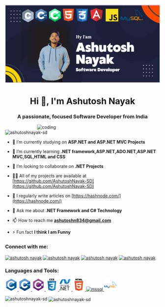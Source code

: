 ![logo](https://github.com/AshutoshNayak-SD/AshutoshNayak-SD/blob/main/Banner.png)
<h1 align="center">Hi 👋, I'm Ashutosh Nayak</h1>
<h3 align="center">A passionate, focused Software Developer from India</h3>

<img align="right" alt="coding" width="400" src="https://camo.githubusercontent.com/cae12fddd9d6982901d82580bdf321d81fb299141098ca1c2d4891870827bf17/68747470733a2f2f6d69726f2e6d656469756d2e636f6d2f6d61782f313336302f302a37513379765349765f7430696f4a2d5a2e676966">

<p align="left"> <img src="https://komarev.com/ghpvc/?username=ashutoshnayak-sd&label=Profile%20views&color=0e75b6&style=flat" alt="ashutoshnayak-sd"/></p>

- 🔭 I’m currently studying on **ASP.NET and ASP.NET MVC Projects**

- 🌱 I’m currently learning **.NET framework,ASP.NET,ADO.NET,ASP.NET MVC,SQL,HTML and CSS**

- 👯 I’m looking to collaborate on **.NET Projects**

- 👨‍💻 All of my projects are available at [https://github.com/AshutoshNayak-SD](https://github.com/AshutoshNayak-SD)

- 📝 I regularly write articles on [https://hashnode.com/](https://hashnode.com/)

- 💬 Ask me about **.NET Framework and C# Technology**

- 📫 How to reach me **ashutoshn834@gmail.com**

- ⚡ Fun fact **I think I am Funny**

<h3 align="left">Connect with me:</h3>
<p align="left">
<a href="https://linkedin.com/in/ashutosh nayak" target="blank"><img align="center" src="https://raw.githubusercontent.com/rahuldkjain/github-profile-readme-generator/master/src/images/icons/Social/linked-in-alt.svg" alt="ashutosh nayak" height="30" width="40" /></a>
<a href="https://fb.com/ashutosh nayak" target="blank"><img align="center" src="https://raw.githubusercontent.com/rahuldkjain/github-profile-readme-generator/master/src/images/icons/Social/facebook.svg" alt="ashutosh nayak" height="30" width="40" /></a>
<a href="https://instagram.com/ashutosh nayak" target="blank"><img align="center" src="https://raw.githubusercontent.com/rahuldkjain/github-profile-readme-generator/master/src/images/icons/Social/instagram.svg" alt="ashutosh nayak" height="30" width="40" /></a>
<a href="https://hashnode.com/ashutosh nayak" target="blank"><img align="center" src="https://raw.githubusercontent.com/rahuldkjain/github-profile-readme-generator/master/src/images/icons/Social/hashnode.svg" alt="ashutosh nayak" height="30" width="40" /></a>
</p>

<h3 align="left">Languages and Tools:</h3>
<p align="left"> <a href="https://www.cprogramming.com/" target="_blank" rel="noreferrer"> <img src="https://raw.githubusercontent.com/devicons/devicon/master/icons/c/c-original.svg" alt="c" width="40" height="40"/> </a> <a href="https://www.w3schools.com/cpp/" target="_blank" rel="noreferrer"> <img src="https://raw.githubusercontent.com/devicons/devicon/master/icons/cplusplus/cplusplus-original.svg" alt="cplusplus" width="40" height="40"/> </a> <a href="https://www.w3schools.com/cs/" target="_blank" rel="noreferrer"> <img src="https://raw.githubusercontent.com/devicons/devicon/master/icons/csharp/csharp-original.svg" alt="csharp" width="40" height="40"/> </a> <a href="https://www.w3schools.com/css/" target="_blank" rel="noreferrer"> <img src="https://raw.githubusercontent.com/devicons/devicon/master/icons/css3/css3-original-wordmark.svg" alt="css3" width="40" height="40"/> </a> <a href="https://dotnet.microsoft.com/" target="_blank" rel="noreferrer"> <img src="https://raw.githubusercontent.com/devicons/devicon/master/icons/dot-net/dot-net-original-wordmark.svg" alt="dotnet" width="40" height="40"/> </a> <a href="https://www.w3.org/html/" target="_blank" rel="noreferrer"> <img src="https://raw.githubusercontent.com/devicons/devicon/master/icons/html5/html5-original-wordmark.svg" alt="html5" width="40" height="40"/> </a> <a href="https://www.microsoft.com/en-us/sql-server" target="_blank" rel="noreferrer"> <img src="https://www.svgrepo.com/show/303229/microsoft-sql-server-logo.svg" alt="mssql" width="40" height="40"/> </a> <a href="https://www.mysql.com/" target="_blank" rel="noreferrer"> <img src="https://raw.githubusercontent.com/devicons/devicon/master/icons/mysql/mysql-original-wordmark.svg" alt="mysql" width="40" height="40"/> </a> </p>

<p><img align="left" src="https://github-readme-stats.vercel.app/api/top-langs?username=ashutoshnayak-sd&show_icons=true&locale=en&layout=compact" alt="ashutoshnayak-sd" /></p>

<p>&nbsp;<img align="center" src="https://github-readme-stats.vercel.app/api?username=ashutoshnayak-sd&show_icons=true&locale=en" alt="ashutoshnayak-sd" /></p>
